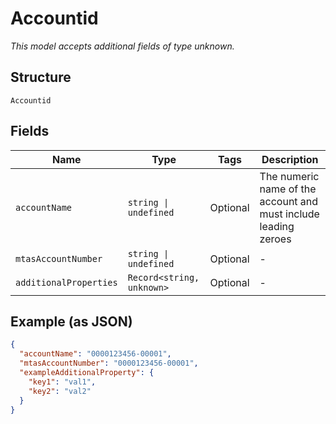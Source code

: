 
# Accountid

*This model accepts additional fields of type unknown.*

## Structure

`Accountid`

## Fields

| Name | Type | Tags | Description |
|  --- | --- | --- | --- |
| `accountName` | `string \| undefined` | Optional | The numeric name of the account and must include leading zeroes |
| `mtasAccountNumber` | `string \| undefined` | Optional | - |
| `additionalProperties` | `Record<string, unknown>` | Optional | - |

## Example (as JSON)

```json
{
  "accountName": "0000123456-00001",
  "mtasAccountNumber": "0000123456-00001",
  "exampleAdditionalProperty": {
    "key1": "val1",
    "key2": "val2"
  }
}
```

